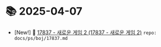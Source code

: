 # 📚 2025-04-07
- [New!] 📗 [17837 - 새로운 게임 2 (17837 - 새로운 게임 2)](https://til.qriosity.dev/featured/ps/boj/17837) `repo: docs/ps/boj/17837.md`
